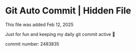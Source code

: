 # Git Auto Commit | Hidden File

This file was added Feb 12, 2025

Just for fun and keeping my daily git commit active 🤪

commit number: 2483835

